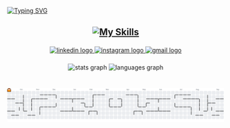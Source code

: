 [![Typing SVG](https://readme-typing-svg.herokuapp.com/?color=9B59B6&size=35&center=true&vCenter=true&width=1000&lines=Olá,+meu+nome+é+Amanda+Soares!!;:%29)](https://git.io/typing-svg)



###
<h2 align="center">

[![My Skills](https://skillicons.dev/icons?i=javascript,html,css,react,vue,postgres,git)](https://skillicons.dev)

</h2>


<div align="center">
  <a href="https://www.linkedin.com/in/amanda-soares-vieira" target="_blank">
    <img src="https://img.shields.io/static/v1?message=LinkedIn&logo=linkedin&label=&color=0077B5&logoColor=white&labelColor=&style=for-the-badge" height="25" alt="linkedin logo"  />
  </a>
  <a href="https://www.instagram.com/amanda_soar6s" target="_blank">
    <img src="https://img.shields.io/static/v1?message=Instagram&logo=instagram&label=&color=E4405F&logoColor=white&labelColor=&style=for-the-badge" height="25" alt="instagram logo"  />
  </a>
  <a href="mailto:amandasoaresvieira5@gmail.com" target="_blank">
    <img src="https://img.shields.io/static/v1?message=Gmail&logo=gmail&label=&color=D14836&logoColor=white&labelColor=&style=for-the-badge" height="25" alt="gmail logo"  />
  </a>
</div>


###

<div align="center">
  <img src="https://github-readme-stats.vercel.app/api?username=amandasoaresv&hide_title=false&hide_rank=false&show_icons=true&include_all_commits=true&count_private=true&disable_animations=false&theme=dracula&locale=en&hide_border=false&order=1" height="150" alt="stats graph"  />
  <img src="https://github-readme-stats.vercel.app/api/top-langs?username=amandasoaresv&locale=en&hide_title=false&layout=compact&card_width=320&langs_count=5&theme=dracula&hide_border=false&order=2" height="150" alt="languages graph"  />
</div>

###

<br clear="both">

<picture>
  <source media="(prefers-color-scheme: dark)" srcset="https://raw.githubusercontent.com/amandasoaresv/amandasoaresv/output/pacman-contribution-graph-dark.svg">
  <source media="(prefers-color-scheme: light)" srcset="https://raw.githubusercontent.com/amandasoaresv/amandasoaresv/output/pacman-contribution-graph.svg">
  <img alt="pacman contribution graph" src="https://raw.githubusercontent.com/amandasoaresv/amandasoaresv/output/pacman-contribution-graph.svg">
</picture>

###
